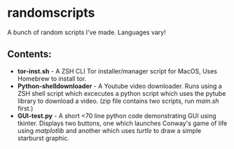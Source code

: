 # randomscripts
A bunch of random scripts I've made. Languages vary!

## Contents:
* __tor-inst.sh__ - A ZSH CLI Tor installer/manager script for MacOS, Uses Homebrew to install tor.
* __Python-shelldownloader__ - A Youtube video downloader. Runs using a ZSH shell script which excecutes a python script which uses the pytube library to download a video. (zip file contains two scripts, run _main.sh_ first.)
* __GUI-test.py__ - A short <70 line python code demonstrating GUI using tkinter. Displays two buttons, one which launches Conway's game of life using _matplotlib_ and another which uses _turtle_ to draw a simple starburst graphic.
